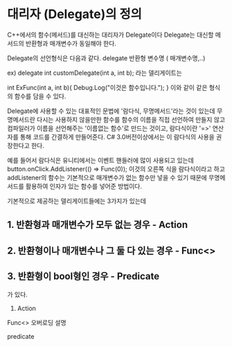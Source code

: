 대리자 (Delegate)의 정의
========================

C++에서의 함수(메서드)를 대신하는 대리자가 Delegate이다
Delegate는 대신할 메서드의 반환형과 매개변수가 동일해야 한다.

Delegate의 선언형식은 다음과 같다.
delegate 반환형 변수명 ( 매개변수명,..)

ex) delegate int customDelegate(int a, int b); 라는 델리게이트는

int ExFunc(int a, int b){
  Debug.Log("이것은 함수입니다.");
}
이와 같이 같은 형식의 함수를 담을 수 있다.

Delegate에 사용할 수 있는 대표적인 문법에 '람다식, 무명메서드'라는 것이 있는데
무명메서드란 다시는 사용하지 않을만한 함수를 함수의 이름을 직접 선언하여 만들지 않고
컴파일러가 이름을 선언해주는 '이름없는 함수'로 만드는 것이고,
람다식이란 '=>' 연산자를 통해 코드를 간결하게 만들어준다. 
C# 3.0버전이상에서는 이 람다식의 사용을 권장한다고 한다.

예를 들어서 람다식은 유니티에서는 이벤트 핸들러에 많이 사용되고 있는데
button.onClick.AddListener(() => Func(0)); 
이것의 오른쪽 식을 람다식이라고 하고 
addListener의 함수는 기본적으로 매개변수가 없는 함수만 넣을 수 있기 때문에
무명메서드를 활용하여 인자가 있는 함수를 넣어준 방법이다.

기본적으로 제공하는 델리게이트들에는 3가지가 있는데 
<h2>
  1. 반환형과 매개변수가 모두 없는 경우 - Action</h2>
<h2>
  2. 반환형이나 매개변수나 그 둘 다 있는 경우 - Func<></h2>
<h2>
  3. 반환형이 bool형인 경우 - Predicate<T></h2>
가 있다.

1. Action


Func<>
오버로딩 설명

predicate<T>
